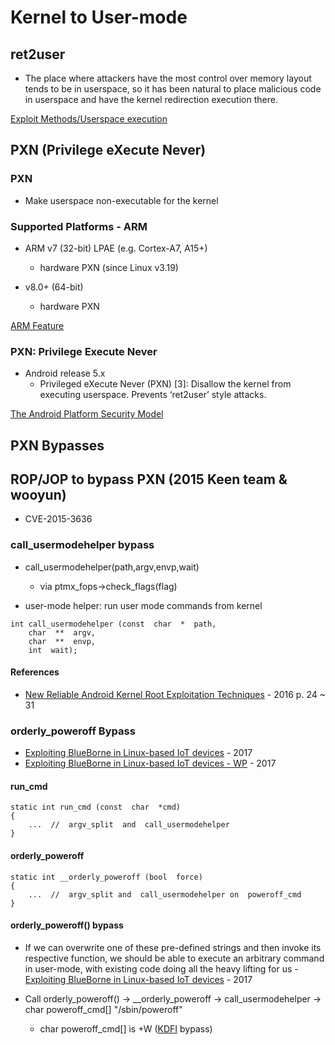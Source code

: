 # Kernel to User-mode
## ret2user

* The place where attackers have the most control over memory layout tends to be in userspace, so it has been natural to place malicious code in userspace and have the kernel redirection execution there.

[Exploit Methods/Userspace execution](https://kernsec.org/wiki/index.php/Exploit_Methods/Userspace_execution)

## PXN (Privilege eXecute Never)
### PXN

* Make userspace non-executable for the kernel

### Supported Platforms - ARM

* ARM v7 (32-bit) LPAE (e.g. Cortex-A7, A15+)
   * hardware PXN (since Linux v3.19)

* v8.0+ (64-bit)
   * hardware PXN

[ARM Feature](http://infocenter.arm.com/help/index.jsp?topic=/com.arm.doc.den0024a/BABCEADG.html)
   
### PXN: Privilege Execute Never

* Android release 5.x
   * Privileged eXecute Never (PXN) [3]: Disallow the kernel from executing userspace. Prevents ‘ret2user’ style attacks.

[The Android Platform Security Model](https://arxiv.org/pdf/1904.05572.pdf)

## PXN Bypasses



## ROP/JOP to bypass PXN (2015 Keen team & wooyun)

* CVE-2015-3636


### call_usermodehelper bypass
* call_usermodehelper(path,argv,envp,wait)
   * via ptmx_fops->check_flags(flag)

* user-mode​​ helper: run user mode commands from kernel
```
int​ call_usermodehelper​ (const​ ​ char​ ​ *​ ​ path,
    char​ ​ **​ ​ argv,
    char​ ​ **​ ​ envp,
    int​ ​ wait); 
```

#### References

* [New Reliable Android Kernel Root Exploitation Techniques](http://powerofcommunity.net/poc2016/x82.pdf) - 2016
   p. 24 ~ 31
   
### orderly_poweroff​ Bypass

* [Exploiting BlueBorne in Linux-based IoT devices](https://go.armis.com/hubfs/ExploitingBlueBorneLinuxBasedIoTDevices.pdf) - 2017
* [Exploiting BlueBorne in Linux-based IoT devices - WP](https://www.blackhat.com/docs/eu-17/materials/eu-17-Seri-BlueBorne-A-New-Class-Of-Airborne-Attacks-Compromising-Any-Bluetooth-Enabled-Linux-IoT-Device-wp.pdf) - 2017


#### run_cmd

```
static​ int​ run_cmd​ (const​ ​ char​ ​ *cmd)
{
    ...​ ​ //​ ​ argv_split​ ​ and​ ​ call_usermodehelper 
} 
```

#### orderly_poweroff​

```
static​ int​ __orderly_poweroff​ (bool​ ​ force) 
{ 
    ...​ ​ //​ ​ argv_split​ and​ ​ call_usermodehelper​ on​ ​ poweroff_cmd 
} 
```

#### orderly_poweroff() bypass

* If we can overwrite one of these pre-defined strings and then invoke its respective function, we should be able to execute an arbitrary command in user-mode, with existing code doing all the heavy lifting for us - [Exploiting BlueBorne in Linux-based IoT devices](https://go.armis.com/hubfs/ExploitingBlueBorneLinuxBasedIoTDevices.pdf) - 2017

* Call orderly_poweroff()
   -> __orderly_poweroff -> call_usermodehelper -> char poweroff_cmd[] "/sbin/poweroff"
   * char poweroff_cmd[] is +W ([KDFI](KDFI.md) bypass)
